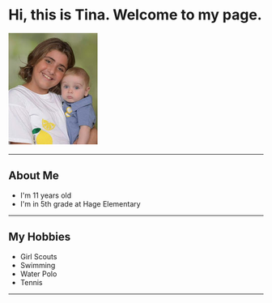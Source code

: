 # Hi, this is Tina. Welcome to my page.

[![](images/Tina-small.PNG)](images/Tina.PNG)

*****

## About Me
- I'm 11 years old
- I'm in 5th grade at Hage Elementary

*****

## My Hobbies
- Girl Scouts
- Swimming
- Water Polo
- Tennis

*****
